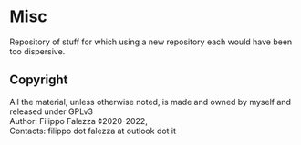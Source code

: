 # Misc

Repository of stuff for which using a new repository each would have been too dispersive.

## Copyright
All the material, unless otherwise noted, is made and owned by myself and released under GPLv3\
Author: Filippo Falezza ¢2020-2022,\
Contacts: filippo dot falezza at outlook dot it
